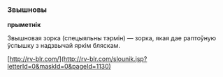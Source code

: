 ### Звышновы
**прыметнік**

Звышновая зорка (спецыяльны тэрмін) — зорка, якая дае раптоўную ўспышку з надзвычай яркім бляскам.

<a rel="author">[http://rv-blr.com/](http://rv-blr.com/slounik.jsp?letterId=0&maskId=0&pageId=1130)</a>
